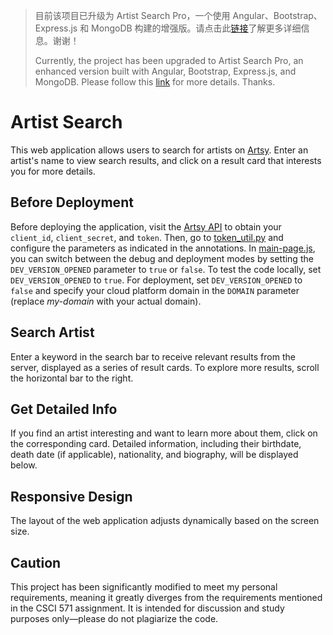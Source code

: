 > 目前该项目已升级为 Artist Search Pro，一个使用 Angular、Bootstrap、Express.js 和 MongoDB 构建的增强版。请点击此[链接](https://github.com/zhichzhang/artist-search-pro)了解更多详细信息。谢谢！ 
>
> Currently, the project has been upgraded to Artist Search Pro, an enhanced version built with Angular, Bootstrap, Express.js, and MongoDB. Please follow this [link](https://github.com/zhichzhang/artist-search-pro) for more details. Thanks.

# Artist Search
This web application allows users to search for artists on [Artsy](https://www.artsy.net/). Enter an artist's name to view search results, and click on a result card that interests you for more details.

## Before Deployment
Before deploying the application, visit the [Artsy API](https://developers.artsy.net/) to obtain your `client_id`, `client_secret`, and `token`. Then, go to [token_util.py](./app/utils/token_util.py) and configure the parameters as indicated in the annotations. In [main-page.js](./app/static/js/main-page.js), you can switch between the debug and deployment modes by setting the `DEV_VERSION_OPENED` parameter to `true` or `false`. To test the code locally, set `DEV_VERSION_OPENED` to `true`. For deployment, set `DEV_VERSION_OPENED` to `false` and specify your cloud platform domain in the `DOMAIN` parameter (replace *my-domain* with your actual domain).

## Search Artist
Enter a keyword in the search bar to receive relevant results from the server, displayed as a series of result cards. To explore more results, scroll the horizontal bar to the right.

## Get Detailed Info
If you find an artist interesting and want to learn more about them, click on the corresponding card. Detailed information, including their birthdate, death date (if applicable), nationality, and biography, will be displayed below.

## Responsive Design
The layout of the web application adjusts dynamically based on the screen size.

## Caution
This project has been significantly modified to meet my personal requirements, meaning it greatly diverges from the requirements mentioned in the CSCI 571 assignment. It is intended for discussion and study purposes only—please do not plagiarize the code.
